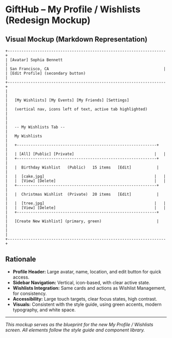 # GiftHub – My Profile / Wishlists (Redesign Mockup)

## Visual Mockup (Markdown Representation)

```
+---------------------------------------------------------------------+
| [Avatar] Sophia Bennett                                             |
| San Francisco, CA                                                  |
| [Edit Profile] (secondary button)                                   |
+---------------------------------------------------------------------+
|                                                                     |
|   [My Wishlists] [My Events] [My Friends] [Settings]                |
|   (vertical nav, icons left of text, active tab highlighted)        |
|                                                                     |
|   -- My Wishlists Tab --                                            |
|   My Wishlists                                                      |
|   +-------------------------------------------------------------+   |
|   | [All] [Public] [Private]                                   |   |
|   +-------------------------------------------------------------+   |
|   |  Birthday Wishlist   (Public)   15 items   [Edit]           |   |
|   |  [cake.jpg]                                                |   |
|   |  [View] [Delete]                                           |   |
|   +-------------------------------------------------------------+   |
|   |  Christmas Wishlist  (Private)  20 items   [Edit]           |   |
|   |  [tree.jpg]                                                |   |
|   |  [View] [Delete]                                           |   |
|   +-------------------------------------------------------------+   |
|   [Create New Wishlist] (primary, green)                        |   |
|                                                                     |
+---------------------------------------------------------------------+
```

## Rationale

- **Profile Header:** Large avatar, name, location, and edit button for quick access.
- **Sidebar Navigation:** Vertical, icon-based, with clear active state.
- **Wishlists Integration:** Same cards and actions as Wishlist Management, for consistency.
- **Accessibility:** Large touch targets, clear focus states, high contrast.
- **Visuals:** Consistent with the style guide, using green accents, modern typography, and white space.

---

_This mockup serves as the blueprint for the new My Profile / Wishlists screen. All elements follow the style guide and component library._